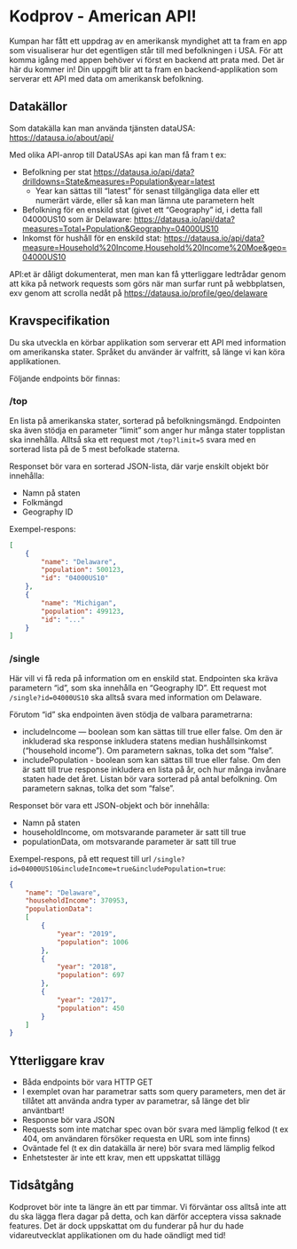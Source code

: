 
# Kodprov - American API!

Kumpan har fått ett uppdrag av en amerikansk myndighet att ta fram en app som visualiserar hur det egentligen står till med befolkningen i USA. För att komma igång med appen behöver vi först en backend att prata med. Det är här du kommer in! Din uppgift blir att ta fram en backend-applikation som serverar ett API med data om amerikansk befolkning.

## Datakällor
Som datakälla kan man använda tjänsten dataUSA: https://datausa.io/about/api/


Med olika API-anrop till DataUSAs api kan man få fram t ex:
- Befolkning per stat https://datausa.io/api/data?drilldowns=State&measures=Population&year=latest 
    - Year kan sättas till “latest” för senast tillgängliga data eller ett numerärt värde, eller så kan man lämna ute parametern helt
- Befolkning för en enskild stat (givet ett “Geography” id, i detta fall 04000US10 som är Delaware: https://datausa.io/api/data?measures=Total+Population&Geography=04000US10
- Inkomst för hushåll för en enskild stat: https://datausa.io/api/data?measure=Household%20Income,Household%20Income%20Moe&geo=04000US10

API:et är dåligt dokumenterat, men man kan få ytterliggare ledtrådar genom att kika på network requests som görs när man surfar runt på webbplatsen, exv genom att scrolla nedåt på https://datausa.io/profile/geo/delaware

## Kravspecifikation
Du ska utveckla en körbar applikation som serverar ett API med information om amerikanska stater. Språket du använder är valfritt, så länge vi kan köra applikationen. 

Följande endpoints bör finnas:

### /top
En lista på amerikanska stater, sorterad på befolkningsmängd. Endpointen ska även stödja en parameter “limit” som anger hur många stater topplistan ska innehålla. Alltså ska ett request mot `/top?limit=5` svara med en sorterad lista på de 5 mest befolkade staterna. 

Responset bör vara en sorterad JSON-lista, där varje enskilt objekt bör innehålla: 
- Namn på staten
- Folkmängd
- Geography ID

Exempel-respons:
```json
[
    {
        "name": "Delaware",
        "population": 500123,
        "id": "04000US10"
    },
    {
        "name": "Michigan",
        "population": 499123,
        "id": "..."
    }
]
```


### /single

Här vill vi få reda på information om en enskild stat. Endpointen ska kräva parametern “id”, som ska innehålla en “Geography ID”. Ett request mot `/single?id=04000US10` ska alltså svara med information om Delaware. 

Förutom “id” ska endpointen även stödja de valbara parametrarna:
- includeIncome — boolean som kan sättas till true eller false. Om den är inkluderad ska response inkludera statens median hushållsinkomst (“household income”). Om parametern saknas, tolka det som “false”.
- includePopulation - boolean som kan sättas till true eller false. Om den är satt till true response inkludera en lista på år, och hur många invånare staten hade det året. Listan bör vara sorterad på antal befolkning. Om parametern saknas, tolka det som “false”.

Responset bör vara ett JSON-objekt och bör innehålla:
- Namn på staten
- householdIncome, om motsvarande parameter är satt till true
- populationData, om motsvarande parameter är satt till true

Exempel-respons, på ett request till url `/single?id=04000US10&includeIncome=true&includePopulation=true`:

```json
{
    "name": "Delaware",
    "householdIncome": 370953,
    "populationData": 
    [
        {
            "year": "2019",
            "population": 1006
        },
        {
            "year": "2018",
            "population": 697
        },
        {
            "year": "2017",
            "population": 450
        }
    ]
}
```

## Ytterliggare krav
- Båda endpoints bör vara HTTP GET
- I exemplet ovan har parametrar satts som query parameters, men det är tillåtet att använda andra typer av parametrar, så länge det blir använtbart!
- Response bör vara JSON
- Requests som inte matchar spec ovan bör svara med lämplig felkod (t ex 404, om användaren försöker requesta en URL som inte finns)
- Oväntade fel (t ex din datakälla är nere) bör svara med lämplig felkod
- Enhetstester är inte ett krav, men ett uppskattat tillägg

## Tidsåtgång

Kodprovet bör inte ta längre än ett par timmar. Vi förväntar oss alltså inte att du ska lägga flera dagar på detta, och kan därför acceptera vissa saknade features. Det är dock uppskattat om du funderar på hur du hade vidareutvecklat applikationen om du hade oändligt med tid! 